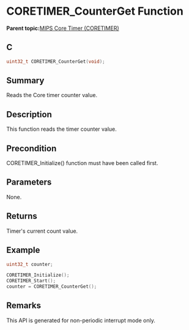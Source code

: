 # CORETIMER\_CounterGet Function

**Parent topic:**[MIPS Core Timer \(CORETIMER\)](GUID-0707DBF2-5D28-4D37-BAE7-EB194F1CB63C.md)

## C

```c
uint32_t CORETIMER_CounterGet(void);
```

## Summary

Reads the Core timer counter value.

## Description

This function reads the timer counter value.

## Precondition

CORETIMER\_Initialize\(\) function must have been called first.

## Parameters

None.

## Returns

Timer's current count value.

## Example

```c
uint32_t counter;

CORETIMER_Initialize();
CORETIMER_Start();
counter = CORETIMER_CounterGet();
```

## Remarks

This API is generated for non-periodic interrupt mode only.

